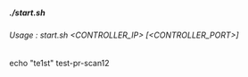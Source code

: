 ##### ./start.sh

###### Usage : start.sh <CONTROLLER_IP> [<CONTROLLER_PORT>]

echo "te1st"
test-pr-scan12
